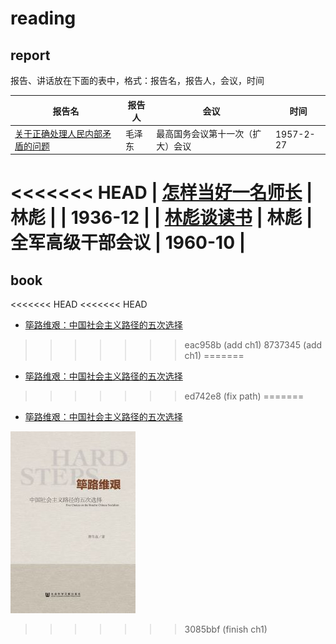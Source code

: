 # reading

## report

报告、讲话放在下面的表中，格式：报告名，报告人，会议，时间

| 报告名 | 报告人 | 会议 | 时间 |
|---|---|---|---|
| [关于正确处理人民内部矛盾的问题](report/1957/02/570227-mzd/README.md) | 毛泽东 | 最高国务会议第十一次（扩大）会议 | 1957-2-27 |
<<<<<<< HEAD
| [怎样当好一名师长](report/1936/12/3612-lb/README.md) | 林彪 |  | 1936-12 |
| [林彪谈读书](report/1960/10/6010-lb/README.md) | 林彪 | 全军高级干部会议 | 1960-10 |
=======

## book

<<<<<<< HEAD
<<<<<<< HEAD
- [筚路维艰：中国社会主义路径的五次选择](book/2024/10/978-7-5097-6324-7README.md)
>>>>>>> eac958b (add ch1)
>>>>>>> 8737345 (add ch1)
=======
- [筚路维艰：中国社会主义路径的五次选择](book/2024/10/978-7-5097-6324/7README.md)

>>>>>>> ed742e8 (fix path)
=======
- [筚路维艰：中国社会主义路径的五次选择](book/2024/10/978-7-5097-6324-7/README.md)

![](image/2024/10/978-7-5097-6324-7.thumb.jpg)
>>>>>>> 3085bbf (finish ch1)
